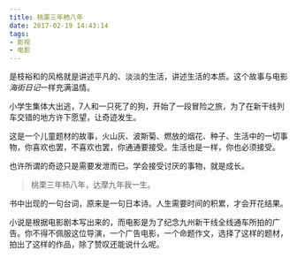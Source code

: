 ```yaml
---
title: 桃栗三年柿八年
date: 2017-02-19 14:43:14
tags:
- 影视
- 电影
---
```


是枝裕和的风格就是讲述平凡的、淡淡的生活，讲述生活的本质。这个故事与电影*海街日记*一样充满温情。

小学生集体大出逃，7人和一只死了的狗，开始了一段冒险之旅，为了在新干线列车交错的地方许下愿望，让奇迹发生。

这是一个儿童题材的故事，火山灰、波斯菊、燃放的烟花、种子、生活中的一切事物，你喜欢也罢，不喜欢也罢，你通通要接受。生活也是一样，你也必须接受。

也许所谓的奇迹只是需要发泄而已。学会接受讨厌的事物，就是成长。

> 桃栗三年柿八年，达摩九年我一生。

书中出现的一句台词，原来是一句日本诗。人生需要时间的积累，才会开花结果。

小说是根据电影剧本写出来的，而电影是为了纪念九州新干线全线通车所拍的广告。你不得不佩服这位导演，一个广告电影，一个命题作文，选择了这样的题材，拍出了这样的作品，除了赞叹还能说什么呢。
